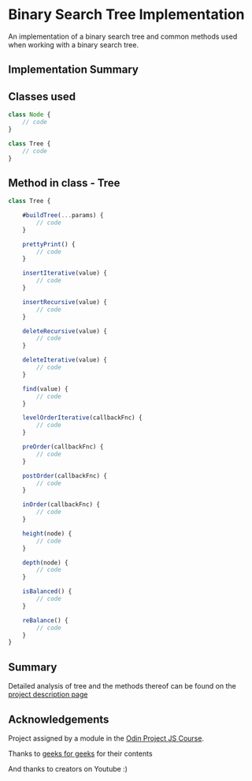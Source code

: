 # Binary Search Tree Implementation

An implementation of a binary search tree and common methods
used when working with a binary search tree.

## Implementation Summary

## Classes used

```javascript
class Node {
    // code
}

class Tree {
    // code
}
```

## Method in class - Tree

```javascript
class Tree {

    #buildTree(...params) {
        // code
    }

    prettyPrint() {
        // code
    }

    insertIterative(value) {
        // code
    }

    insertRecursive(value) {
        // code
    }

    deleteRecursive(value) {
        // code
    }

    deleteIterative(value) {
        // code
    }

    find(value) {
        // code
    }

    levelOrderIterative(callbackFnc) {
        // code
    }

    preOrder(callbackFnc) {
        // code
    }

    postOrder(callbackFnc) {
        // code
    }

    inOrder(callbackFnc) {
        // code
    }

    height(node) {
        // code
    }

    depth(node) {
        // code
    }

    isBalanced() {
        // code
    }

    reBalance() {
        // code
    }
}
```

## Summary

Detailed analysis of tree and the methods thereof
can be found on the [project description page](https://www.theodinproject.com/lessons/javascript-binary-search-trees#assignment)

## Acknowledgements

Project assigned by a module in the [Odin Project JS Course](https://www.theodinproject.com/lessons/javascript-binary-search-trees).

Thanks to [geeks for geeks](https://www.geeksforgeeks.org/level-order-tree-traversal/) for
their contents

And thanks to creators on Youtube :)

